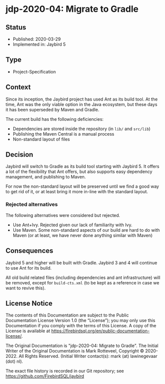 <!--
SPDX-FileCopyrightText: Copyright 2020-2022 Mark Rotteveel
SPDX-License-Identifier: LicenseRef-PDL-1.0
-->
# jdp-2020-04: Migrate to Gradle

## Status

- Published: 2020-03-29
- Implemented in: Jaybird 5

## Type

- Project-Specification

## Context

Since its inception, the Jaybird project has used Ant as its build tool. At the
time, Ant was the only viable option in the Java ecosystem, but these days it
has been superseded by Maven and Gradle.

The current build has the following deficiencies:

- Dependencies are stored inside the repository (in `lib/` and `src/lib`)
- Publishing the Maven Central is a manual process
- Non-standard layout of files

## Decision

Jaybird will switch to Gradle as its build tool starting with Jaybird 5. It
offers a lot of the flexibility that Ant offers, but also supports easy
dependency management, and publishing to Maven.

For now the non-standard layout will be preserved until we find a good way to
get rid of it, or at least bring it more in-line with the standard layout.

### Rejected alternatives

The following alternatives were considered but rejected.

- Use Ant+Ivy. Rejected given our lack of familiarity with Ivy.
- Use Maven. Some non-standard aspects of our build are hard to do with Maven 
(or at least, we have never done anything similar with Maven)

## Consequences

Jaybird 5 and higher will be built with Gradle. Jaybird 3 and 4 will continue to
use Ant for its build.

All old build related files (including dependencies and ant infrastructure) will
be removed, except for `build-cts.xml` (to be kept as a reference in
case we want to revive this). 

## License Notice

The contents of this Documentation are subject to the Public Documentation
License Version 1.0 (the “License”); you may only use this Documentation if you
comply with the terms of this License. A copy of the License is available at
<https://firebirdsql.org/en/public-documentation-license/>.

The Original Documentation is "jdp-2020-04: Migrate to Gradle".
The Initial Writer of the Original Documentation is Mark Rotteveel,
Copyright © 2020-2022. All Rights Reserved. (Initial Writer contact(s):
mark (at) lawinegevaar (dot) nl).

<!--
Contributor(s): ______________________________________.
Portions created by ______ are Copyright © _________ [Insert year(s)]. All Rights Reserved.
(Contributor contact(s): ________________ [Insert hyperlink/alias]).
-->

The exact file history is recorded in our Git repository; see
<https://github.com/FirebirdSQL/jaybird>
 